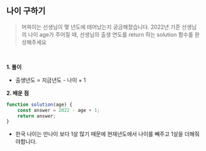 ## 나이 구하기

> 머쓱이는 선생님이 몇 년도에 태어났는지 궁금해졌습니다. 2022년 기준 선생님의 나이 age가 주어질 때, 선생님의 출생 연도를 return 하는 solution 함수를 완성해주세요

<br>

**1. 풀이**

- 출생년도 = 지금년도 - 나이 + 1

**2. 배운 점**

```javascript
function solution(age) {
    const answer = 2022 - age + 1;
    return answer;
}
```
- 한국 나이는 만나이 보다 1살 많기 때문에 현재년도에서 나이를 빼주고 1살을 더해줘야합니다.